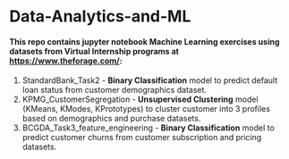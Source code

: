 # Data-Analytics-and-ML
#### This repo contains jupyter notebook Machine Learning exercises using datasets from Virtual Internship programs at https://www.theforage.com/:
1. StandardBank_Task2 - __Binary Classification__ model to predict default loan status from customer demographics dataset.
2. KPMG_CustomerSegregation - __Unsupervised Clustering__ model (KMeans, KModes, KPrototypes) to cluster customer into 3 profiles based on demographics and purchase datasets.
3. BCGDA_Task3_feature_engineering - __Binary Classification__ model to predict customer churns from customer subscription and pricing datasets.
